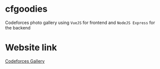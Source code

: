 # cfgoodies
Codeforces photo gallery using `VueJS` for frontend and `NodeJS Express` for the backend

# Website link
[Codeforces Gallery](cfgoodies.herokuapp.com)
